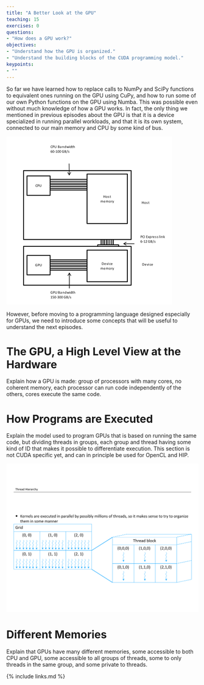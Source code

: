 ```yaml
---
title: "A Better Look at the GPU"
teaching: 15
exercises: 0
questions:
- "How does a GPU work?"
objectives:
- "Understand how the GPU is organized."
- "Understand the building blocks of the CUDA programming model."
keypoints:
- ""
---
```


So far we have learned how to replace calls to NumPy and SciPy functions to equivalent ones running on the GPU using CuPy, and how to run some of our own Python functions on the GPU using Numba.
This was possible even without much knowledge of how a GPU works.
In fact, the only thing we mentioned in previous episodes about the GPU is that it is a device specialized in running parallel workloads, and that it is its own system, connected to our main memory and CPU by some kind of bus.

![The connection between CPU and GPU.](../fig/CPU_and_GPU_separated.png)

However, before moving to a programming language designed especially for GPUs, we need to introduce some concepts that will be useful to understand the next episodes.

# The GPU, a High Level View at the Hardware

Explain how a GPU is made: group of processors with many cores, no coherent memory, each processor can run code independently of the others, cores execute the same code.
# How Programs are Executed

Explain the model used to program GPUs that is based on running the same code, but dividing threads in groups, each group and thread having some kind of ID that makes it possible to differentiate execution.
This section is not CUDA specific yet, and can in principle be used for OpenCL and HIP.

![Threads, blocks and grids](../fig/SlideDeck-PRACE_December_2020_slide_25_gedraaid.png)

# Different Memories

Explain that GPUs have many different memories, some accessible to both CPU and GPU, some accessible to all groups of threads, some to only threads in the same group, and some private to threads.

{% include links.md %}

